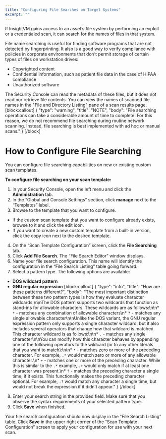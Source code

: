 ```yaml
---
title: "Configuring File Searches on Target Systems"
excerpt: ""
---
```

If InsightVM gains access to an asset’s file system by performing an exploit or a credentialed scan, it can search for the names of files in that system.

File name searching is useful for finding software programs that are not detected by fingerprinting. It also is a good way to verify compliance with policies in corporate environments that don't permit storage of certain types of files on workstation drives:
* Copyrighted content
* Confidential information, such as patient file data in the case of HIPAA compliance
* Unauthorized software

The Security Console can read the metadata of these files, but it does not read nor retrieve file contents. You can view the names of scanned file names in the "File and Directory Listing" pane of a scan results page.
[block:callout]
{
  "type": "warning",
  "title": "NOTE",
  "body": "File searching operations can take a considerable amount of time to complete. For this reason, we do not recommend file searching during routine network scanning. Instead, file searching is best implemented with ad hoc or manual scans."
}
[/block]
# How to Configure File Searching

You can configure file searching capabilities on new or existing custom scan templates.

**To configure file searching on your scan template:**

1. In your Security Console, open the left menu and click the **Administration** tab.
2. In the “Global and Console Settings” section, click **manage** next to the “Templates” label.
3. Browse to the template that you want to configure.
 * If the custom scan template that you want to configure already exists, browse to it and click the edit icon.
 * If you want to create a new custom template from a built-in version, click the copy icon next to the desired template.
4. On the “Scan Template Configuration” screen, click the **File Searching** tab.
5. Click **Add File Search**. The “File Search Editor” window displays.
6. Name your file search configuration. This name will identify the configuration in the “File Search Listing” table going forward.
7. Select a pattern type. The following options are available:
 * **DOS wildcard pattern**
 * **GNU regular expression**
[block:callout]
{
  "type": "info",
  "title": "How are these patterns different?",
  "body": "The most important distinction between these two pattern types is how they evaluate character wildcards.\n\nThe DOS pattern supports two wildcards that function as stand-ins for allowable characters. These wildcards are as follows:\n\n* `*` - matches any combination of allowable characters\n* `?` - matches any single allowable character\n\nUnlike the DOS variant, the GNU regular expression pattern only supports a single character wildcard, but it also includes several operators that change how that wildcard is matched. This character wildcard is as follows:\n\n* `.` - matches any single character\n\nYou can modify how this character behaves by appending one of the following operators to the wildcard (or to any other literals that you want to match):\n\n* `*` - matches zero or more of the preceding character. For example, `.*` would match zero or more of any allowable character.\n* `+` - matches one or more of the preceding character. While this is similar to the `.*` example, `.+` would only match if at least one character was present.\n* `?` - matches the preceding character a single time, if it exists. This functionally makes the preceding character optional. For example, `.?` would match any character a single time, but would not break the expression if it didn’t appear."
}
[/block]
8. Enter your search string in the provided field. Make sure that you observe the syntax requirements of your selected pattern type.
9. Click **Save** when finished.

Your file search configuration should now display in the “File Search Listing” table. Click **Save** in the upper right corner of the “Scan Template Configuration” screen to apply your configuration for use with your next scan.
